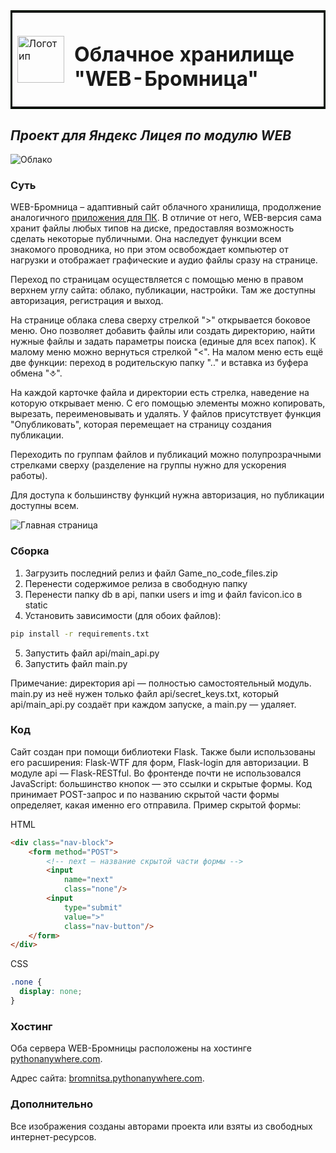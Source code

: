 <table bordercolor="none">
  <tr>
    <td>
      <img src="https://thumb.cloud.mail.ru/weblink/thumb/xw1/iRY5/JgsxxQzMm" alt="Логотип" width="75" height="75" />
    </td>
    <td>
      <h1>Облачное хранилище "WEB-Бромница"</h1>
    </td>
  </tr>
</table>

## _Проект для Яндекс Лицея по модулю WEB_

![Облако](https://thumb.cloud.mail.ru/weblink/thumb/xw1/Nt7b/cX6nXPMCX)

### Суть
WEB-Бромница – адаптивный сайт облачного хранилища, продолжение аналогичного [приложения для ПК](https://github.com/RostislavShishmarev/Gallery_Bromnitsa). В отличие от него, WEB-версия сама хранит файлы любых типов на диске, предоставляя возможность сделать некоторые публичными.
Она наследует функции всем знакомого проводника, но при этом освобождает компьютер от нагрузки и отображает графические и аудио файлы сразу на странице.

Переход по страницам осуществляется с помощью меню в правом верхнем углу сайта: облако, публикации, настройки. Там же доступны авторизация, регистрация и выход.

На странице облака слева сверху стрелкой ">" открывается боковое меню. Оно позволяет добавить файлы или создать директорию, найти нужные файлы и задать параметры поиска (единые для всех папок). К малому меню можно вернуться стрелкой "<".
На малом меню есть ещё две функции: переход в родительскую папку ".." и вставка из буфера обмена "⎀".

На каждой карточке файла и директории есть стрелка, наведение на которую открывает меню. С его помощью элементы можно копировать, вырезать, переименовывать и удалять. У файлов присутствует функция "Опубликовать", которая перемещает на страницу создания публикации.

Переходить по группам файлов и публикаций можно полупрозрачными стрелками сверху (разделение на группы нужно для ускорения работы).

Для доступа к большинству функций нужна авторизация, но публикации доступны всем.

![Главная страница](https://thumb.cloud.mail.ru/weblink/thumb/xw1/Lzyo/dMymBMtDZ)

### Сборка
1. Загрузить последний релиз и файл Game_no_code_files.zip
2. Перенести содержимое релиза в свободную папку
3. Перенести папку db в api, папки users и img и файл favicon.ico в static
4. Установить зависимости (для обоих файлов):
```sh
pip install -r requirements.txt
```
5. Запустить файл api/main_api.py
6. Запустить файл main.py

Примечание: директория api — полностью самостоятельный модуль. main.py из неё нужен только файл api/secret_keys.txt, который api/main_api.py создаёт при каждом запуске, а main.py — удаляет.

### Код

Сайт создан при помощи библиотеки Flask. Также были использованы его расширения: Flask-WTF для форм, Flask-login для авторизации. В модуле api — Flask-RESTful.
Во фронтенде почти не использовался JavaScript: большинство кнопок — это ссылки и скрытые формы. Код принимает POST-запрос и по названию скрытой части формы определяет, какая именно его отправила.
Пример скрытой формы:

HTML
```html
<div class="nav-block">
    <form method="POST">
        <!-- next — название скрытой части формы -->
        <input
            name="next" 
            class="none"/>
        <input
            type="submit"
            value=">"
            class="nav-button"/>
    </form>
</div>
```
CSS
```css
.none {
  display: none;
}
```

### Хостинг
Оба сервера WEB-Бромницы расположены на хостинге [pythonanywhere.com](https://pythonanywhere.com).

Адрес сайта: [bromnitsa.pythonanywhere.com](https://bromnitsa.pythonanywhere.com).

### Дополнительно
Все изображения созданы авторами проекта или взяты из свободных интернет-ресурсов.
